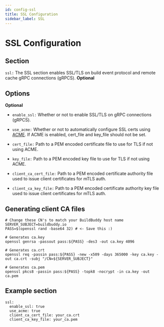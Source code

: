 ```yaml
---
id: config-ssl
title: SSL Configuration
sidebar_label: SSL
---
```


# SSL Configuration

## Section

`ssl:` The SSL section enables SSL/TLS on build event protocol and remote cache gRPC connections (gRPCS). **Optional**

## Options

**Optional**

- `enable_ssl:` Whether or not to enable SSL/TLS on gRPC connections (gRPCS).

- `use_acme:` Whether or not to automatically configure SSL certs using [ACME](https://en.wikipedia.org/wiki/Automated_Certificate_Management_Environment). If ACME is enabled, cert_file and key_file should not be set.

- `cert_file:` Path to a PEM encoded certificate file to use for TLS if not using ACME.

- `key_file:` Path to a PEM encoded key file to use for TLS if not using ACME.

- `client_ca_cert_file:` Path to a PEM encoded certificate authority file used to issue client certificates for mTLS auth.

- `client_ca_key_file:` Path to a PEM encoded certificate authority key file used to issue client certificates for mTLS auth.

## Generating client CA files

```
# Change these CN's to match your BuildBuddy host name
SERVER_SUBJECT=buildbuddy.io
PASS=$(openssl rand -base64 32) # <- Save this :)

# Generates ca.key
openssl genrsa -passout pass:${PASS} -des3 -out ca.key 4096

# Generates ca.crt
openssl req -passin pass:${PASS} -new -x509 -days 365000 -key ca.key -out ca.crt -subj "/CN=${SERVER_SUBJECT}"

# Generates ca.pem
openssl pkcs8 -passin pass:${PASS} -topk8 -nocrypt -in ca.key -out ca.pem

```

## Example section

```
ssl:
  enable_ssl: true
  use_acme: true
  client_ca_cert_file: your_ca.crt
  client_ca_key_file: your_ca.pem
```
